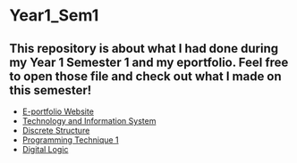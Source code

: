 # Year1_Sem1
## This repository is about what I had done during my Year 1 Semester 1 and my eportfolio. Feel free to open those file and check out what I made on this semester!

- [E-portfolio Website](https://kwei05.github.io/)
- <a href="https://github.com/kwei05/Year1_Sem1/tree/main/SECP1513%20TECHNOLOGY%20AND%20INFORMATION%20SYSTEM">Technology and Information System</a>
- <a href="https://github.com/kwei05/Year1_Sem1/tree/main/SECI1013%20DISCRETE%20STRUCTURE">Discrete Structure</a>
- <a href="https://github.com/kwei05/Year1_Sem1/tree/main/SECJ1013%20PROGRAMMING%20TECHNIQUE%20I">Programming Technique 1</a>
- <a href="https://github.com/kwei05/Year1_Sem1/tree/main/SECR1013%20DIGITAL%20LOGIC">Digital Logic</a>
